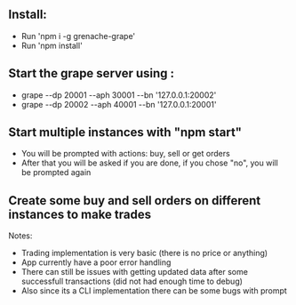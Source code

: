 ## Install: 
- Run 'npm i -g grenache-grape'
- Run 'npm install'

## Start the grape server using :
 - grape --dp 20001 --aph 30001 --bn '127.0.0.1:20002'
 - grape --dp 20002 --aph 40001 --bn '127.0.0.1:20001'

## Start multiple instances with "npm start"
- You will be prompted with actions: buy, sell or get orders
- After that you will be asked if you are done, if you chose "no", you will be prompted again

## Create some buy and sell orders on different instances to make trades

Notes:

- Trading implementation is very basic (there is no price or anything)
- App currently have a poor error handling
- There can still be issues with getting updated data after some successfull transactions (did not had enough time to debug)
- Also since its a CLI implementation there can be some bugs with prompt
